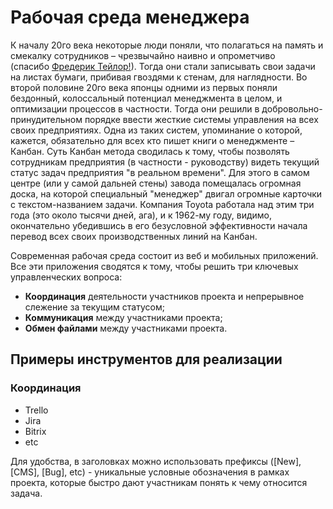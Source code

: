 # Рабочая среда менеджера
К началу 20го века некоторые люди поняли, что полагаться на память и смекалку сотрудников – чрезвычайно наивно и опрометчиво (спасибо [Фредерик Тейлор!](https://en.wikipedia.org/wiki/Frederick_Winslow_Taylor)). Тогда они стали записывать свои задачи на листах бумаги, прибивая гвоздями к стенам, для наглядности. Во второй половине 20го века японцы одними из первых поняли бездонный, колоссальный потенциал менеджмента в целом, и оптимизации процессов в частности. Тогда они решили в добровольно-принудительном порядке ввести жесткие системы управления на всех своих предприятиях. Одна из таких систем, упоминание о которой, кажется, обязательно для всех кто пишет книги о менеджменте – Канбан. Суть Канбан метода сводилась к тому, чтобы позволять сотрудникам предприятия (в частности - руководству) видеть текущий статус задач предприятия "в реальном времени". Для этого в самом центре (или у самой дальней стены) завода помещалась огромная доска, на которой специальный "менеджер" двигал огромные карточки с текстом-названием задачи. Компания Toyota работала над этим три года (это около тысячи дней, ага), и к 1962-му году, видимо, окончательно убедившись в его безусловной эффективности начала перевод всех своих производственных линий на Канбан.

Современная рабочая среда состоит из веб и мобильных приложений. Все эти приложения сводятся к тому, чтобы решить три ключевых управленческих вопроса:
- **Координация** деятельности участников проекта и непрерывное слежение за текущим статусом;
- **Коммуникация** между участниками проекта;
- **Обмен файлами** между участниками проекта.

## Примеры инструментов для реализации
### Координация
- Trello
- Jira
- Bitrix
- etc

Для удобства, в заголовках можно использовать префиксы (\[New], \[CMS], \[Bug], etc) - уникальные условные обозначения в рамках проекта, которые быстро дают участникам понять к чему относится задача.